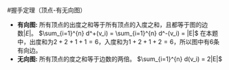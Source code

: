 #握手定理（顶点-有无向图）
*   **有向图:** 所有顶点的出度之和等于所有顶点的入度之和，且都等于图的边数$|E|$。
	$\sum_{i=1}^{n} d^+(v_i) = \sum_{i=1}^{n} d^-(v_i) = |E|$
	在本题中，出度和为$2+2+1+1=6$，入度和为$1+2+1+2=6$，所以图中有6条有向边。
*   **无向图:** 所有顶点的度之和等于边数的两倍。
	$\sum_{i=1}^{n} d(v_i) = 2|E|$